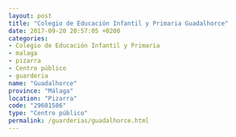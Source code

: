 ```yaml
---
layout: post
title: "Colegio de Educación Infantil y Primaria Guadalhorce"
date: 2017-09-20 20:57:05 +0200
categories:
- Colegio de Educación Infantil y Primaria
- malaga
- pizarra
- Centro público
- guarderia
name: "Guadalhorce"
province: "Málaga"
location: "Pizarra"
code: "29601586"
type: "Centro público"
permalink: /guarderias/guadalhorce.html
---
```

